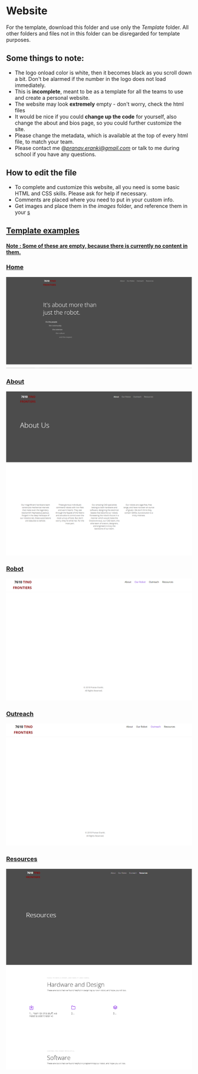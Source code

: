 # Website
For the template, download this folder and use only the *Template* folder. All other folders and files not in this folder can be disregarded for template purposes.

## Some things to note:
* The logo onload color is white, then it becomes black as you scroll down a bit. Don't be alarmed if the number in the logo does not load immediately.
* This is __incomplete__, meant to be as a template for all the teams to use and create a personal website.
* The website may look __extremely__ empty - don't worry, check the html files
* It would be nice if you could __change up the code__ for yourself, also change the about and bios page, so you could further customize the site.
* Please change the metadata, which is available at the top of every html file, to match your team.
* Please contact me @*pranav.eranki@gmail.com* or talk to me during school if you have any questions.

## How to edit the file
* To complete and customize this website, all you need is some basic HTML and CSS skills. Please ask for help if necessary.
* Comments are placed where you need to put in your custom info.
* Get images and place them in the *images* folder, and reference them in your <a href = "..">s


## Template examples
#### Note : Some of these are empty, because there is currently no content in them.

### Home

![](images/template_home_page_example.PNG)

### About

![](images/template_about_page_example.PNG)

### Robot

![](images/template_robot_page_example.PNG)

### Outreach

![](images/template_outreach_page_example.PNG)

### Resources

![](images/template_resources_page_example.PNG)
